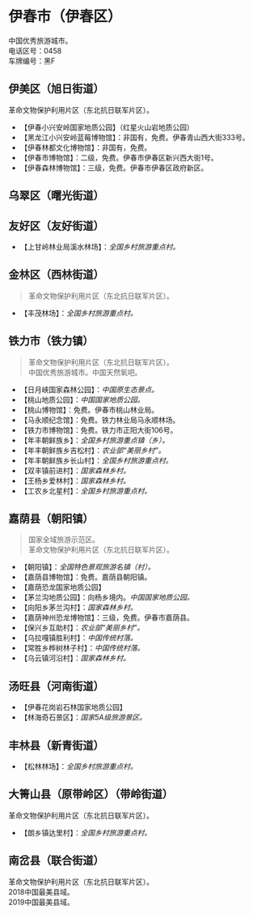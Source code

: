# 伊春市（伊春区）  
中国优秀旅游城市。  
电话区号：0458  
车牌编号：黑F  

## 伊美区（旭日街道）  
革命文物保护利用片区（东北抗日联军片区）。  
* 【伊春小兴安岭国家地质公园】（红星火山岩地质公园）  
* 【黑龙江小兴安岭蓝莓博物馆】：非国有，免费。伊春青山西大街333号。  
* 【伊春林都文化博物馆】：非国有，免费。  
* 【伊春市博物馆】：二级，免费。伊春市伊春区新兴西大街1号。  
* 【伊春森林博物馆】：三级，免费。伊春市伊春区政府新区。  

## 乌翠区（曙光街道）  

## 友好区（友好街道）  
* 【上甘岭林业局溪水林场】：*全国乡村旅游重点村。*  

## 金林区（西林街道）  
> 革命文物保护利用片区（东北抗日联军片区）。  
* 【丰茂林场】：*全国乡村旅游重点村。*      

## 铁力市（铁力镇）  
> 革命文物保护利用片区（东北抗日联军片区）。  
> 中国优秀旅游城市。中国天然氧吧。  
* 【日月峡国家森林公园】：*中国原生态景点。*  
* 【桃山地质公园】：*中国国家地质公园。*  
* 【桃山博物馆】：免费。伊春市桃山林业局。  
* 【马永顺纪念馆】：免费。铁力林业局马永顺林场。  
* 【铁力市博物馆】：免费。铁力市正阳大街106号。  
* 【年丰朝鲜族乡】：*全国乡村旅游重点镇（乡）。*  
* 【年丰朝鲜族乡吉松村】：*农业部“美丽乡村”。*  
* 【年丰朝鲜族乡长山村】：*全国乡村旅游重点村。*  
* 【双丰镇前进村】：*国家森林乡村。*  
* 【王杨乡爱林村】：*国家森林乡村。*  
* 【工农乡北星村】：*全国乡村旅游重点村。*  

## 嘉荫县（朝阳镇）  
> 国家全域旅游示范区。  
> 革命文物保护利用片区（东北抗日联军片区）。  
* 【朝阳镇】：*全国特色景观旅游名镇（村）。*  
* 【嘉荫县博物馆】：免费。嘉荫县朝阳镇。  
* 【嘉荫恐龙国家地质公园】  
* 【茅兰沟地质公园】：向杨乡境内。*中国国家地质公园。*  
* 【向阳乡茅兰沟村】：*国家森林乡村。*  
* 【嘉荫神州恐龙博物馆】：三级，免费。伊春市嘉荫县。  
* 【保兴乡互助村】：*农业部“美丽乡村”。*  
* 【乌拉嘎镇胜利村】：*中国传统村落。*  
* 【常胜乡桦树林子村】：*中国传统村落。*  
* 【乌云镇河沿村】：*国家森林乡村。*  

## 汤旺县（河南街道）  
* 【伊春花岗岩石林国家地质公园】  
* 【林海奇石景区】：*国家5A级旅游景区。*  

## 丰林县（新青街道）  
* 【松林林场】：*全国乡村旅游重点村。*  

## 大箐山县（原带岭区）（带岭街道）  
革命文物保护利用片区（东北抗日联军片区）。  
* 【朗乡镇达里村】：*全国乡村旅游重点村。*  

## 南岔县（联合街道）  
革命文物保护利用片区（东北抗日联军片区）。  
2018中国最美县域。  
2019中国最美县域。  
